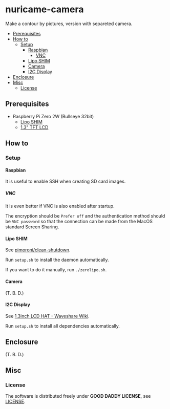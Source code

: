 # nuricame-camera

Make a contour by pictures, version with separeted camera.

- [Prerequisites](#prerequisites)
- [How to](#how-to)
  - [Setup](#setup)
    - [Raspbian](#raspbian)
      - [VNC](#vnc)
    - [Lipo SHIM](#lipo-shim)
    - [Camera](#camera)
    - [I2C Display](#i2c-display)
- [Enclosure](#enclosure)
- [Misc](#misc)
  - [License](#license)

## Prerequisites

- Raspberry Pi Zero 2W (Bullseye 32bit)
  - [Lipo SHIM](https://shop.pimoroni.com/products/lipo-shim?variant=23979864391)
  - [1.3" TFT LCD](https://www.waveshare.com/wiki/1.3inch_LCD_HAT)

## How to

### Setup

#### Raspbian

It is useful to enable SSH when creating SD card images.

##### VNC

It is even better if VNC is also enabled after startup.

The encryption should be `Prefer off` and the authentication method should be `VNC password` so that the connection can be made from the MacOS standard Screen Sharing.

#### Lipo SHIM

See [pimoroni/clean-shutdown](https://github.com/pimoroni/clean-shutdown).

Run `setup.sh` to install the daemon automatically.

If you want to do it manually, run `./zerolipo.sh`.

#### Camera

(T. B. D.)

#### I2C Display

See [1.3inch LCD HAT - Waveshare Wiki](https://www.waveshare.com/wiki/1.3inch_LCD_HAT).

Run `setup.sh` to install all dependencies automatically.

## Enclosure

(T. B. D.)

## Misc

### License

The software is distributed freely under **GOOD DADDY LICENSE**, see [LICENSE](LICENSE).
